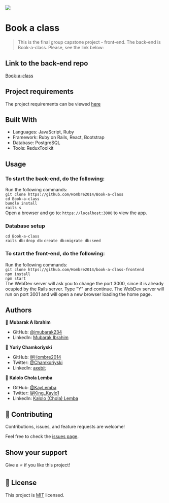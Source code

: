 ![](https://img.shields.io/badge/Microverse-blueviolet)

# Book a class

>  This is the final group capstone project - front-end. The back-end is Book-a-class. Please, see the link below:

## Link to the back-end repo

[Book-a-class](https://github.com/Hombre2014/Book-a-class)

## Project requirements

The project requirements can be viewed [here](https://github.com/microverseinc/curriculum-final-capstone/blob/main/projects/business_requirements.md)

## Built With

- Languages: JavaScript, Ruby
- Framework: Ruby on Rails, React, Bootstrap
- Database: PostgreSQL
- Tools: ReduxToolkit

## Usage

### To start the back-end, do the following:

Run the following commands:</br>
`git clone https://github.com/Hombre2014/Book-a-class`</br>
`cd Book-a-class`</br>
`bundle install`</br>
`rails s`</br>
Open a browser and go to: `https://localhost:3000` to view the app.

### Database setup

`cd Book-a-class`</br>
`rails db:drop db:create db:migrate db:seed`

### To start the front-end, do the following:

Run the following commands:</br>
`git clone https://github.com/Hombre2014/book-a-class-frontend`</br>
`npm install`</br>
`npm start`</br>
The WebDev server will ask you to change the port 3000, since it is already ocupied by the Rails server. Type "Y" and continue. The WebDev server will run on port 3001 and will open a new browser loading the home page.

## Authors

👤 **Mubarak A Ibrahim**

- GitHub: [@imubarak234](https://github.com/imubarak234)
- LinkedIn: [Mubarak Ibrahim](https://www.linkedin.com/in/mubarak-ibrahim-1540a5208/)

👤 **Yuriy Chamkoriyski**

- GitHub: [@Hombre2014](https://github.com/Hombre2014)
- Twitter: [@Chamkoriyski](https://twitter.com/Chamkoriyski)
- LinkedIn: [axebit](https://linkedin.com/in/axebit)

👤 **Kalolo Chola Lemba**

- GitHub: [@KayLemba](https://github.com/KayLemba)
- Twitter: [@King_Kaylo1](https://twitter.com/King_Kaylo1)
- LinkedIn: [Kalolo (Chola) Lemba](https://www.linkedin.com/in/kalolo-lemba-41a8339a/)

## 🤝 Contributing

Contributions, issues, and feature requests are welcome!

Feel free to check the [issues page](https://github.com/Hombre2014/book-a-class-frontend/issues).

## Show your support

Give a ⭐️ if you like this project!

## 📝 License

This project is [MIT](./license.md) licensed.
